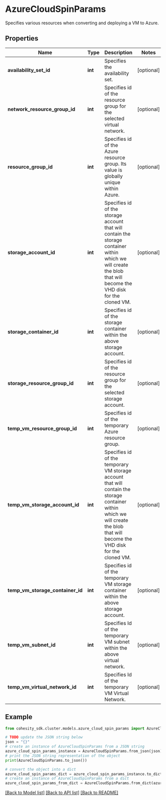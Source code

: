 # AzureCloudSpinParams

Specifies various resources when converting and deploying a VM to Azure.

## Properties

Name | Type | Description | Notes
------------ | ------------- | ------------- | -------------
**availability_set_id** | **int** | Specifies the availability set. | [optional] 
**network_resource_group_id** | **int** | Specifies id of the resource group for the selected virtual network. | [optional] 
**resource_group_id** | **int** | Specifies id of the Azure resource group. Its value is globally unique within Azure. | [optional] 
**storage_account_id** | **int** | Specifies id of the storage account that will contain the storage container within which we will create the blob that will become the VHD disk for the cloned VM. | [optional] 
**storage_container_id** | **int** | Specifies id of the storage container within the above storage account. | [optional] 
**storage_resource_group_id** | **int** | Specifies id of the resource group for the selected storage account. | [optional] 
**temp_vm_resource_group_id** | **int** | Specifies id of the temporary Azure resource group. | [optional] 
**temp_vm_storage_account_id** | **int** | Specifies id of the temporary VM storage account that will contain the storage container within which we will create the blob that will become the VHD disk for the cloned VM. | [optional] 
**temp_vm_storage_container_id** | **int** | Specifies id of the temporary VM storage container within the above storage account. | [optional] 
**temp_vm_subnet_id** | **int** | Specifies Id of the temporary VM subnet within the above virtual network. | [optional] 
**temp_vm_virtual_network_id** | **int** | Specifies Id of the temporary VM Virtual Network. | [optional] 

## Example

```python
from cohesity_sdk.cluster.models.azure_cloud_spin_params import AzureCloudSpinParams

# TODO update the JSON string below
json = "{}"
# create an instance of AzureCloudSpinParams from a JSON string
azure_cloud_spin_params_instance = AzureCloudSpinParams.from_json(json)
# print the JSON string representation of the object
print(AzureCloudSpinParams.to_json())

# convert the object into a dict
azure_cloud_spin_params_dict = azure_cloud_spin_params_instance.to_dict()
# create an instance of AzureCloudSpinParams from a dict
azure_cloud_spin_params_from_dict = AzureCloudSpinParams.from_dict(azure_cloud_spin_params_dict)
```
[[Back to Model list]](../README.md#documentation-for-models) [[Back to API list]](../README.md#documentation-for-api-endpoints) [[Back to README]](../README.md)


